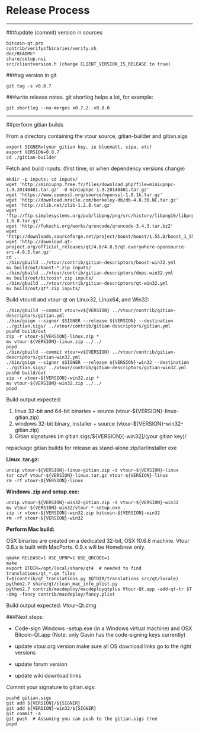 Release Process
====================

* * *

###update (commit) version in sources


	bitcoin-qt.pro
	contrib/verifysfbinaries/verify.sh
	doc/README*
	share/setup.nsi
	src/clientversion.h (change CLIENT_VERSION_IS_RELEASE to true)

###tag version in git

	git tag -s v0.8.7

###write release notes. git shortlog helps a lot, for example:

	git shortlog --no-merges v0.7.2..v0.8.0

* * *

##perform gitian builds

 From a directory containing the vtour source, gitian-builder and gitian.sigs
  
	export SIGNER=(your gitian key, ie bluematt, sipa, etc)
	export VERSION=0.8.7
	cd ./gitian-builder

 Fetch and build inputs: (first time, or when dependency versions change)

	mkdir -p inputs; cd inputs/
	wget 'http://miniupnp.free.fr/files/download.php?file=miniupnpc-1.9.20140401.tar.gz' -O miniupnpc-1.9.20140401.tar.gz'
	wget 'https://www.openssl.org/source/openssl-1.0.1k.tar.gz'
	wget 'http://download.oracle.com/berkeley-db/db-4.8.30.NC.tar.gz'
	wget 'http://zlib.net/zlib-1.2.8.tar.gz'
	wget 'ftp://ftp.simplesystems.org/pub/libpng/png/src/history/libpng16/libpng-1.6.8.tar.gz'
	wget 'http://fukuchi.org/works/qrencode/qrencode-3.4.3.tar.bz2'
	wget 'http://downloads.sourceforge.net/project/boost/boost/1.55.0/boost_1_55_0.tar.bz2'
	wget 'http://download.qt-project.org/official_releases/qt/4.8/4.8.5/qt-everywhere-opensource-src-4.8.5.tar.gz'
	cd ..
	./bin/gbuild ../vtour/contrib/gitian-descriptors/boost-win32.yml
	mv build/out/boost-*.zip inputs/
	./bin/gbuild ../vtour/contrib/gitian-descriptors/deps-win32.yml
	mv build/out/bitcoin*.zip inputs/
	./bin/gbuild ../vtour/contrib/gitian-descriptors/qt-win32.yml
	mv build/out/qt*.zip inputs/

 Build vtourd and vtour-qt on Linux32, Linux64, and Win32:
  
	./bin/gbuild --commit vtour=v${VERSION} ../vtour/contrib/gitian-descriptors/gitian.yml
	./bin/gsign --signer $SIGNER --release ${VERSION} --destination ../gitian.sigs/ ../vtour/contrib/gitian-descriptors/gitian.yml
	pushd build/out
	zip -r vtour-${VERSION}-linux.zip *
	mv vtour-${VERSION}-linux.zip ../../
	popd
	./bin/gbuild --commit vtour=v${VERSION} ../vtour/contrib/gitian-descriptors/gitian-win32.yml
	./bin/gsign --signer $SIGNER --release ${VERSION}-win32 --destination ../gitian.sigs/ ../vtour/contrib/gitian-descriptors/gitian-win32.yml
	pushd build/out
	zip -r vtour-${VERSION}-win32.zip *
	mv vtour-${VERSION}-win32.zip ../../
	popd

  Build output expected:

  1. linux 32-bit and 64-bit binaries + source (vtour-${VERSION}-linux-gitian.zip)
  2. windows 32-bit binary, installer + source (vtour-${VERSION}-win32-gitian.zip)
  3. Gitian signatures (in gitian.sigs/${VERSION}[-win32]/(your gitian key)/

repackage gitian builds for release as stand-alone zip/tar/installer exe

**Linux .tar.gz:**

	unzip vtour-${VERSION}-linux-gitian.zip -d vtour-${VERSION}-linux
	tar czvf vtour-${VERSION}-linux.tar.gz vtour-${VERSION}-linux
	rm -rf vtour-${VERSION}-linux

**Windows .zip and setup.exe:**

	unzip vtour-${VERSION}-win32-gitian.zip -d vtour-${VERSION}-win32
	mv vtour-${VERSION}-win32/vtour-*-setup.exe .
	zip -r vtour-${VERSION}-win32.zip bitcoin-${VERSION}-win32
	rm -rf vtour-${VERSION}-win32

**Perform Mac build:**

  OSX binaries are created on a dedicated 32-bit, OSX 10.6.8 machine.
  Vtour 0.8.x is built with MacPorts.  0.9.x will be Homebrew only.

	qmake RELEASE=1 USE_UPNP=1 USE_QRCODE=1
	make
	export QTDIR=/opt/local/share/qt4  # needed to find translations/qt_*.qm files
	T=$(contrib/qt_translations.py $QTDIR/translations src/qt/locale)
	python2.7 share/qt/clean_mac_info_plist.py
	python2.7 contrib/macdeploy/macdeployqtplus Vtour-Qt.app -add-qt-tr $T -dmg -fancy contrib/macdeploy/fancy.plist

 Build output expected: Vtour-Qt.dmg

###Next steps:

* Code-sign Windows -setup.exe (in a Windows virtual machine) and
  OSX Bitcoin-Qt.app (Note: only Gavin has the code-signing keys currently)

* update vtour.org version
  make sure all OS download links go to the right versions

* update forum version

* update wiki download links

Commit your signature to gitian.sigs:

	pushd gitian.sigs
	git add ${VERSION}/${SIGNER}
	git add ${VERSION}-win32/${SIGNER}
	git commit -a
	git push  # Assuming you can push to the gitian.sigs tree
	popd

